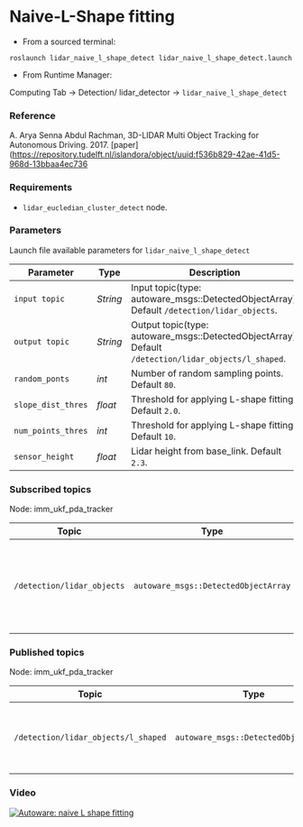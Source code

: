 # Naive-L-Shape fitting


* From a sourced terminal:

`roslaunch lidar_naive_l_shape_detect lidar_naive_l_shape_detect.launch`


* From Runtime Manager:

Computing Tab -> Detection/ lidar_detector -> `lidar_naive_l_shape_detect`


### Reference
A. Arya Senna Abdul Rachman, 3D-LIDAR Multi Object Tracking for Autonomous Driving. 2017. [paper](https://repository.tudelft.nl/islandora/object/uuid:f536b829-42ae-41d5-968d-13bbaa4ec736

### Requirements
* `lidar_eucledian_cluster_detect` node.

### Parameters

Launch file available parameters for `lidar_naive_l_shape_detect`

|Parameter| Type| Description|
----------|-----|--------
|`input topic`|*String* |Input topic(type: autoware_msgs::DetectedObjectArray). Default `/detection/lidar_objects`.|
|`output topic`|*String*|Output topic(type: autoware_msgs::DetectedObjectArray). Default `/detection/lidar_objects/l_shaped`.|
|`random_ponts`|*int*|Number of random sampling points. Default `80`.|
|`slope_dist_thres`|*float*|Threshold for applying L-shape fitting. Default `2.0`.|
|`num_points_thres`|*int*|Threshold for applying L-shape fitting.  Default `10`.|
|`sensor_height`|*float*|Lidar height from base_link. Default `2.3`.|


### Subscribed topics
Node: imm_ukf_pda_tracker

|Topic|Type|Objective|
------|----|---------
|`/detection/lidar_objects`|`autoware_msgs::DetectedObjectArray`|Segmented pointcloud from a clustering algorithm like eucledian cluster.|

### Published topics

Node: imm_ukf_pda_tracker

|Topic|Type|Objective|
------|----|---------
|`/detection/lidar_objects/l_shaped`|`autoware_msgs::DetectedObjectArray`|L-shape fitting pose and dimension will be published.|


### Video

[![Autoware: naive L shape fitting](https://img.youtube.com/vi/Zd37mE7sXyI/0.jpg)](https://www.youtube.com/watch?v=Zd37mE7sXyI)
